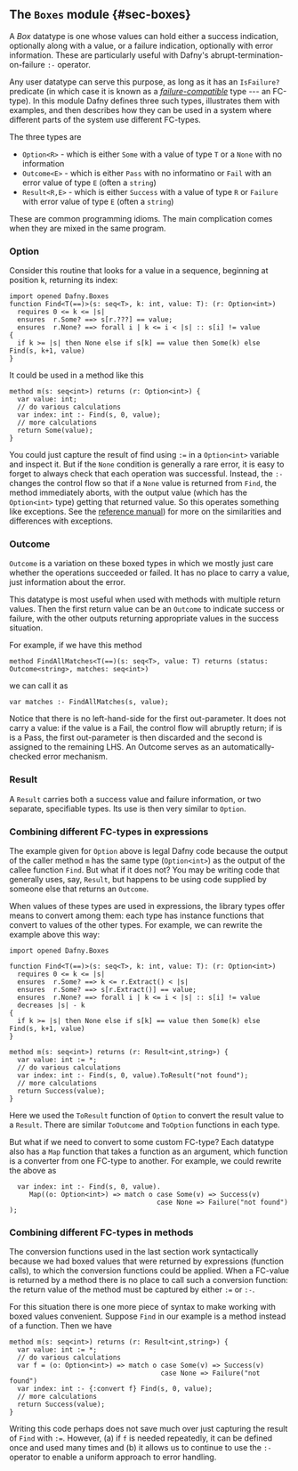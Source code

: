 
## The `Boxes` module {#sec-boxes}

A _Box_ datatype is one whose values can hold either a success indication, optionally along with a value, or a failure indication, optionally with error information.
These are particularly useful with Dafny's abrupt-termination-on-failure `:-` operator.

Any user datatype can serve this purpose, as long as it has an `IsFailure?` predicate 
(in which case it is known as a [_failure-compatible_](https://dafny.org/latest/DafnyRef/DafyRef#TODO) type --- an FC-type). 
In this module Dafny defines three such types, illustrates them with examples, and then describes 
how they can be used in a system where different parts of the system use different FC-types.

The three types are
- `Option<R>` - which is either `Some` with a value of type `T` or a `None` with no information
- `Outcome<E>` - which is either `Pass` with no informatino or `Fail` with an error value of type `E` (often a `string`) 
- `Result<R,E>` - which is either `Success` with a value of type `R` or `Failure` with error value of type `E` (often a `string`)

These are common programming idioms. The main complication comes when they are mixed in the same program.

### Option

Consider this routine that looks for a value in a sequence, beginning at position k, returning its index:
```dafny
import opened Dafny.Boxes
function Find<T(==)>(s: seq<T>, k: int, value: T): (r: Option<int>)
  requires 0 <= k <= |s|
  ensures  r.Some? ==> s[r.???] == value;
  ensures  r.None? ==> forall i | k <= i < |s| :: s[i] != value
{
  if k >= |s| then None else if s[k] == value then Some(k) else Find(s, k+1, value)
}
```

It could be used in a method like this

```dafny
method m(s: seq<int>) returns (r: Option<int>) {
  var value: int;
  // do various calculations
  var index: int :- Find(s, 0, value);
  // more calculations
  return Some(value);
}
```

You could just capture the result of find using `:=` in a `Option<int>` variable and inspect it. But if the `None` condition is 
generally a rare error, it is easy to forget to always check that each operation was successful. Instead, the `:-` changes the 
control flow so that if a `None` value is returned from `Find`, the method immediately aborts, with the output value (which has
the `Option<int>` type) getting that returned value. So this operates something like exceptions.
See the [reference manual](TODO)) for more on the similarities and differences with exceptions.

### Outcome

`Outcome` is a variation on these boxed types in which we mostly just care whether the operations succeeded or failed.
It has no place to carry a value, just information about the error. 

This datatype is most useful when used with methods with multiple return values.
Then the first return value can be an `Outcome` to indicate success or failure, with the other outputs returning 
appropriate values in the success situation.

For example, if we have this method
```dafny
method FindAllMatches<T(==)(s: seq<T>, value: T) returns (status: Outcome<string>, matches: seq<int>)
```
we can call it as
```dafny
var matches :- FindAllMatches(s, value);
```

Notice that there is no left-hand-side for the first out-parameter. It does not carry a value: if the value is a Fail, the control
flow will abruptly return; if is is a Pass, the first out-parameter is then discarded and the second is assigned to the remaining LHS.
An Outcome serves as an automatically-checked error mechanism.


### Result

A `Result` carries both a success value and failure information, or two separate, specifiable types. Its use is then very similar to `Option`.

### Combining different FC-types in expressions

The example given for `Option` above is legal Dafny code because the output of the caller method `m` has the same type
(`Option<int>`) as the output of the callee function `Find`. But what if it does not? You may be writing code that generally uses, say, `Result`,
but happens to be using code supplied by someone else that returns an `Outcome`.

When values of these types are used in expressions, the library types offer means to convert among them: each type has instance functions that
convert to values of the other types. For example, we can rewrite the example above this way:

```dafny
import opened Dafny.Boxes

function Find<T(==)>(s: seq<T>, k: int, value: T): (r: Option<int>)
  requires 0 <= k <= |s|
  ensures  r.Some? ==> k <= r.Extract() < |s|
  ensures  r.Some? ==> s[r.Extract()] == value;
  ensures  r.None? ==> forall i | k <= i < |s| :: s[i] != value
  decreases |s| - k
{
  if k >= |s| then None else if s[k] == value then Some(k) else Find(s, k+1, value)
}

method m(s: seq<int>) returns (r: Result<int,string>) {
  var value: int := *;
  // do various calculations
  var index: int :- Find(s, 0, value).ToResult("not found");
  // more calculations
  return Success(value);
}
```

Here we used the `ToResult` function of `Option` to convert the result value to a `Result`. There are similar `ToOutcome` and `ToOption` functions in each type.

But what if we need to convert to some custom FC-type? Each datatype also has a `Map` function that takes a function as an argument, which function is a converter from
one FC-type to another. For example, we could rewrite the above as

```dafny
  var index: int :- Find(s, 0, value).
     Map((o: Option<int>) => match o case Some(v) => Success(v) 
                                     case None => Failure("not found") );
```

### Combining different FC-types in methods

The conversion functions used in the last section work syntactically because we had boxed values that were returned by expressions (function calls), to which the conversion functions could
be applied. When a FC-value is returned by a method there is no place to call such a conversion function: the return value of the method must be captured by either `:=` or `:-`.

For this situation there is one more piece of syntax to make working with boxed values convenient. Suppose `Find` in our example is a method instead of a function. Then we have

```dafny
method m(s: seq<int>) returns (r: Result<int,string>) {
  var value: int := *;
  // do various calculations
  var f = (o: Option<int>) => match o case Some(v) => Success(v) 
                                      case None => Failure("not found")
  var index: int :- {:convert f} Find(s, 0, value);
  // more calculations
  return Success(value);
}
```

Writing this code perhaps does not save much over just capturing the result of `Find` with `:=`.
However, (a) if `f` is needed repeatedly, it can be defined once and used many times and (b) it allows us to continue to use the `:-` operator to enable a uniform approach to error handling.
